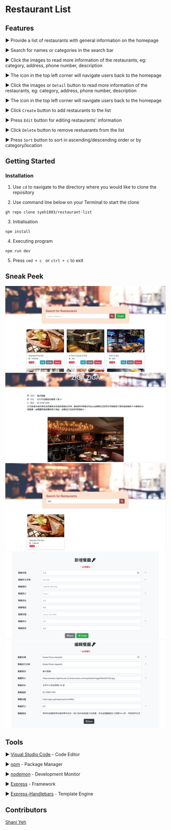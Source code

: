 # Restaurant List

## Features

► Provide a list of restaurants with general information on the homepage 

► Search for names or categories in the search bar

► Click the images to read more information of the restaurants, eg: category, address, phone number, description 

► The icon in the top left corner will navigate users back to the homepage

► Click the images or ```Detail``` button to read more information of the restaurants, eg: category, address, phone number, description 

► The icon in the top left corner will navigate users back to the homepage

► Click ```Create``` button to add restaurants to the list

► Press ```Edit``` button for editing restaurants' information

► Click ```Delete``` button to remove restuarants from the list

► Press ```Sort``` button to sort in ascending/descending order or by category/location

## Getting Started

### Installation

1. Use ```cd``` to navigate to the directory where you would like to clone the repository

2. Use command line below on your Terminal to start the clone
``` 
gh repo clone syeh1803/restaurant-list
```

3. Initialisation

```
npm install 
```
4. Executing program

```
npm run dev
```

5. Press ```cmd + c ``` or ```ctrl + c``` to exit


## Sneak Peek 
![image](https://github.com/syeh1803/restaurant-list/blob/main/public/images/updated-homepage.png)
![image](https://github.com/syeh1803/restaurant-list/blob/main/public/images/detailed-info.png)
![image](https://github.com/syeh1803/restaurant-list/blob/main/public/images/search-function.png)
![image](https://github.com/syeh1803/restaurant-list/blob/main/public/images/create-page-1.png)
![image](https://github.com/syeh1803/restaurant-list/blob/main/public/images/edit-page-1.png)

## Tools
► [Visual Studio Code](https://code.visualstudio.com/download) - Code Editor

► [npm](https://www.npmjs.com/) - Package Manager

► [nodemon](https://www.npmjs.com/package/nodemon) - Development Monitor

► [Express](https://www.npmjs.com/package/express) - Framework

► [Express-Handlebars](https://www.npmjs.com/package/express-handlebars) - Template Engine

## Contributors

[Shani Yeh](https://github.com/syeh1803)
